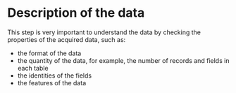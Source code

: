 Description of the data
=======================

This step is very important to understand the data by checking the properties of the acquired data, such as:
- the format of the data
- the quantity of the data, for example, the number of records and fields in each table
- the identities of the fields
- the features of the data
